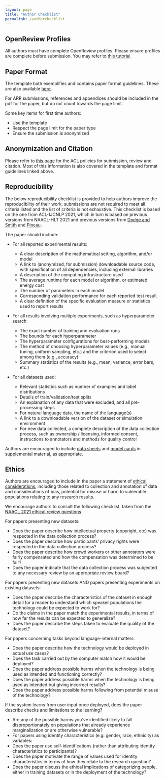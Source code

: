 ```yaml
---
layout: page
title: "Author Checklist"
permalink: /authorchecklist
---
```


## OpenReview Profiles

All authors must have complete OpenReview profiles. Please ensure profiles are complete before submission. You may refer to [this tutorial](https://docs.google.com/presentation/d/1kJeoAfwbnFapUN0ySLSoOm11-2odz48DGS1DEzNs03k/edit?usp=sharing).

## Paper Format

The template both exemplifies and contains paper format guidelines. These are also available [here](https://acl-org.github.io/ACLPUB/formatting.html).

For ARR submissions, references and appendices should be included in the pdf for the paper, but do not count towards the page limit.

Some key items for first time authors:
- Use the template
- Respect the page limit for the paper type
- Ensure the submission is anonymized

## Anonymization and Citation

Please refer to [this page](https://www.aclweb.org/adminwiki/index.php?title=ACL_Policies_for_Submission,_Review_and_Citation) for the ACL policies for submission, review and citation. Most of this information is also covered in the template and format guidelines linked above.

## Reproducibility

The below reproducibility checklist is provided to help authors improve the reproducibility of their work; submissions are not required to meet all criteria listed and the list of criteria is not exhaustive. This checklist is based on the one from ACL-IJCNLP 2021, which in turn is based on previous versions from NAACL-HLT 2021 and previous versions from [Dodge and Smith](https://2020.emnlp.org/blog/2020-05-20-reproducibility) and [Pineau](https://www.cs.mcgill.ca/~jpineau/ReproducibilityChecklist.pdf).

The paper should include:
- For all reported experimental results:
  - A clear description of the mathematical setting, algorithm, and/or model
  - A link to (anonymized, for submission) downloadable source code, with specification of all dependencies, including external libraries
  - A description of the computing infrastructure used
  - The average runtime for each model or algorithm, or estimated energy cost
  - The number of parameters in each model
  - Corresponding validation performance for each reported test result
  - A clear definition of the specific evaluation measure or statistics used to report results

- For all results involving multiple experiments, such as hyperparameter search:
  - The exact number of training and evaluation runs
  - The bounds for each hyperparameter
  - The hyperparameter configurations for best-performing models
  - The method of choosing hyperparameter values (e.g., manual tuning, uniform sampling, etc.) and the criterion used to select among them (e.g., accuracy)
  - Summary statistics of the results (e.g., mean, variance, error bars, etc.)

- For all datasets used:
  - Relevant statistics such as number of examples and label distributions
  - Details of train/validation/test splits
  - An explanation of any data that were excluded, and all pre-processing steps
  - For natural language data, the name of the language(s)
  - A link to a downloadable version of the dataset or simulation environment
  - For new data collected, a complete description of the data collection process, such as ownership / licensing, informed consent, instructions to annotators and methods for quality control

Authors are encouraged to include [data sheets](https://www.microsoft.com/en-us/research/uploads/prod/2019/01/1803.09010.pdf) and [model cards](https://dl.acm.org/doi/abs/10.1145/3287560.3287596) in supplemental material, as appropriate.

## Ethics

Authors are encouraged to include in the paper a statement of [ethical considerations](https://www.aclweb.org/adminwiki/index.php?title=ACL_Resolutions#March_5.2C_2020), including those related to collection and annotation of data and considerations of bias, potential for misuse or harm to vulnerable populations relating to any research results.


We encourage authors to consult the following checklist, taken from the [NAACL 2021 ethical review questions](https://2021.naacl.org/ethics/review-questions/)


For papers presenting new datasets:

- Does the paper describe how intellectual property (copyright, etc) was respected in the data collection process?
- Does the paper describe how participants’ privacy rights were respected in the data collection process?
- Does the paper describe how crowd workers or other annotators were fairly compensated and how the compensation was determined to be fair?
- Does the paper indicate that the data collection process was subjected to any necessary review by an appropriate review board?

For papers presenting new datasets AND papers presenting experiments on existing datasets:

- Does the paper describe the characteristics of the dataset in enough detail for a reader to understand which speaker populations the technology could be expected to work for?
- Do the claims in the paper match the experimental results, in terms of how far the results can be expected to generalize?
- Does the paper describe the steps taken to evaluate the quality of the dataset?

For papers concerning tasks beyond language-internal matters:

- Does the paper describe how the technology would be deployed in actual use cases?
- Does the task carried out by the computer match how it would be deployed?
- Does the paper address possible harms when the technology is being used as intended and functioning correctly?
- Does the paper address possible harms when the technology is being used as intended but giving incorrect results?
- Does the paper address possible harms following from potential misuse of the technology?

If the system learns from user input once deployed, does the paper describe checks and limitations to the learning?

- Are any of the possible harms you’ve identified likely to fall disproportionately on populations that already experience marginalization or are otherwise vulnerable?
- For papers using identity characteristics (e.g. gender, race, ethnicity) as variables:
- Does the paper use self-identifications (rather than attributing identity characteristics to participants)?
- Does the paper motivate the range of values used for identity characteristics in terms of how they relate to the research question?
- Does the paper discuss the ethical implications of categorizing people, either in training datasets or in the deployment of the technology?
